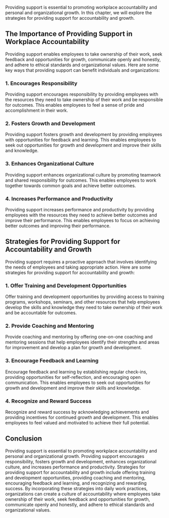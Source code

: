 
Providing support is essential to promoting workplace accountability and personal and organizational growth. In this chapter, we will explore the strategies for providing support for accountability and growth.

The Importance of Providing Support in Workplace Accountability
---------------------------------------------------------------

Providing support enables employees to take ownership of their work, seek feedback and opportunities for growth, communicate openly and honestly, and adhere to ethical standards and organizational values. Here are some key ways that providing support can benefit individuals and organizations:

### 1. Encourages Responsibility

Providing support encourages responsibility by providing employees with the resources they need to take ownership of their work and be responsible for outcomes. This enables employees to feel a sense of pride and accomplishment in their work.

### 2. Fosters Growth and Development

Providing support fosters growth and development by providing employees with opportunities for feedback and learning. This enables employees to seek out opportunities for growth and development and improve their skills and knowledge.

### 3. Enhances Organizational Culture

Providing support enhances organizational culture by promoting teamwork and shared responsibility for outcomes. This enables employees to work together towards common goals and achieve better outcomes.

### 4. Increases Performance and Productivity

Providing support increases performance and productivity by providing employees with the resources they need to achieve better outcomes and improve their performance. This enables employees to focus on achieving better outcomes and improving their performance.

Strategies for Providing Support for Accountability and Growth
--------------------------------------------------------------

Providing support requires a proactive approach that involves identifying the needs of employees and taking appropriate action. Here are some strategies for providing support for accountability and growth:

### 1. Offer Training and Development Opportunities

Offer training and development opportunities by providing access to training programs, workshops, seminars, and other resources that help employees develop the skills and knowledge they need to take ownership of their work and be accountable for outcomes.

### 2. Provide Coaching and Mentoring

Provide coaching and mentoring by offering one-on-one coaching and mentoring sessions that help employees identify their strengths and areas for improvement and develop a plan for growth and development.

### 3. Encourage Feedback and Learning

Encourage feedback and learning by establishing regular check-ins, providing opportunities for self-reflection, and encouraging open communication. This enables employees to seek out opportunities for growth and development and improve their skills and knowledge.

### 4. Recognize and Reward Success

Recognize and reward success by acknowledging achievements and providing incentives for continued growth and development. This enables employees to feel valued and motivated to achieve their full potential.

Conclusion
----------

Providing support is essential to promoting workplace accountability and personal and organizational growth. Providing support encourages responsibility, fosters growth and development, enhances organizational culture, and increases performance and productivity. Strategies for providing support for accountability and growth include offering training and development opportunities, providing coaching and mentoring, encouraging feedback and learning, and recognizing and rewarding success. By incorporating these strategies into daily work practices, organizations can create a culture of accountability where employees take ownership of their work, seek feedback and opportunities for growth, communicate openly and honestly, and adhere to ethical standards and organizational values.
